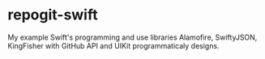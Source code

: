 # repogit-swift
My example Swift's programming and use libraries Alamofire, SwiftyJSON, KingFisher with GitHub API and UIKit programmaticaly designs.
